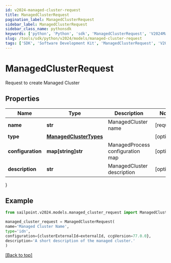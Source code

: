 ```yaml
---
id: v2024-managed-cluster-request
title: ManagedClusterRequest
pagination_label: ManagedClusterRequest
sidebar_label: ManagedClusterRequest
sidebar_class_name: pythonsdk
keywords: ['python', 'Python', 'sdk', 'ManagedClusterRequest', 'V2024ManagedClusterRequest'] 
slug: /tools/sdk/python/v2024/models/managed-cluster-request
tags: ['SDK', 'Software Development Kit', 'ManagedClusterRequest', 'V2024ManagedClusterRequest']
---
```


# ManagedClusterRequest

Request to create Managed Cluster

## Properties

Name | Type | Description | Notes
------------ | ------------- | ------------- | -------------
**name** | **str** | ManagedCluster name | [required]
**type** | [**ManagedClusterTypes**](managed-cluster-types) |  | [optional] 
**configuration** | **map[string]str** | ManagedProcess configuration map | [optional] 
**description** | **str** | ManagedCluster description | [optional] 
}

## Example

```python
from sailpoint.v2024.models.managed_cluster_request import ManagedClusterRequest

managed_cluster_request = ManagedClusterRequest(
name='Managed Cluster Name',
type='idn',
configuration={clusterExternalId=externalId, ccgVersion=77.0.0},
description='A short description of the managed cluster.'
)

```
[[Back to top]](#) 

